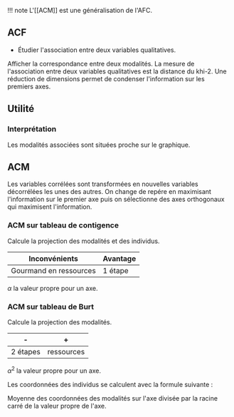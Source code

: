 
!!! note
    L'[[ACM]] est une généralisation de l'AFC.
## ACF

* Étudier l'association entre deux variables qualitatives.

Afficher la correspondance entre deux modalités.
La mesure de l'association entre deux variables qualitatives est la distance du khi-2. Une réduction de dimensions permet de condenser l'information sur les premiers axes.
## Utilité

### Interprétation

Les modalités associées sont situées proche sur le graphique. 
## ACM

Les variables corrélées sont transformées en nouvelles variables décorrélées les unes des autres. On change de repére en maximisant l'information sur le premier axe puis on sélectionne des axes orthogonaux qui maximisent l'information.
### ACM sur tableau de contigence

Calcule la projection des modalités et des individus.

Inconvénients           | Avantage
------------------------|---
Gourmand en ressources  | 1 étape 
$\alpha$ la valeur propre pour un axe.
### ACM sur tableau de Burt

Calcule la projection des modalités.

| -        | +          |
| -------- | ---------- |
| 2 étapes | ressources |
$\alpha ^2$ la valeur propre pour un axe.

Les coordonnées des individus se calculent avec la formule suivante :

Moyenne des coordonnées des modalités sur l'axe divisée par la racine carré de la valeur propre de l'axe.